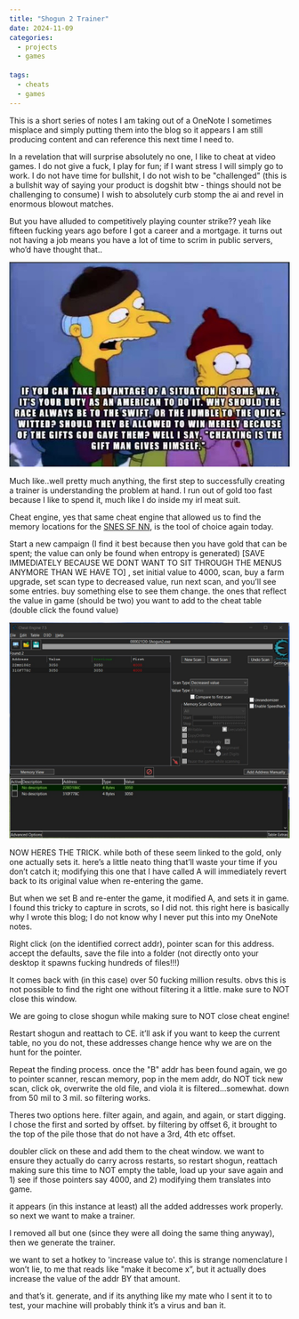 ```yaml
---
title: "Shogun 2 Trainer"
date: 2024-11-09
categories:
  - projects
  - games
  
tags:
  - cheats
  - games
---
```


This is a short series of notes I am taking out of a OneNote I sometimes misplace and simply putting them into the blog so it appears I am still producing content and can reference this next time I need to.

In a revelation that will surprise absolutely no one, I like to cheat at video games. I do not give a fuck, I play for fun; if I want stress I will simply go to work. I do not have time for bullshit, I do not wish to be "challenged" (this is a bullshit way of saying your product is dogshit btw - things should not be challenging to consume) I wish to absolutely curb stomp the ai and revel in enormous blowout matches.

But you have alluded to competitively playing counter strike?? yeah like fifteen fucking years ago before I got a career and a mortgage. it turns out not having a job means you have a lot of time to scrim in public servers, who’d have thought that..

![burns](/assets/images/trainer/burns_cheat.jpg)

Much like..well pretty much anything, the first step to successfully creating a trainer is understanding the problem at hand. I run out of gold too fast because I like to spend it, much like I do inside my irl meat suit.

Cheat engine, yes that same cheat engine that allowed us to find the memory locations for the [SNES SF NN](https://onecloudemoji.github.io/projects/games/sf-nn/), is the tool of choice again today.

Start a new campaign (I find it best because then you have gold that can be spent; the value can only be found when entropy is generated) [SAVE IMMEDIATELY BECAUSE WE DONT WANT TO SIT THROUGH THE MENUS ANYMORE THAN WE HAVE TO] , set initial value to 4000, scan, buy a farm upgrade, set scan type to decreased value, run next scan, and you’ll see some entries. buy something else to see them change. the ones that reflect the value in game (should be two) you want to add to the cheat table (double click the found value)

![01](/assets/images/trainer/01.jpg)

NOW HERES THE TRICK. while both of these seem linked to the gold, only one actually sets it. here’s a little neato thing that’ll waste your time if you don’t catch it; modifying this one that I have called A will immediately revert back to its original value when re-entering the game.

But when we set B and re-enter the game, it modified A, and sets it in game. I found this tricky to capture in scrots, so I did not. this right here is basically why I wrote this blog; I do not know why I never put this into my OneNote notes.

Right click (on the identified correct addr), pointer scan for this address. accept the defaults, save the file into a folder (not directly onto your desktop it spawns fucking hundreds of files!!!)

It comes back with (in this case) over 50 fucking million results. obvs this is not possible to find the right one without filtering it a little. make sure to NOT close this window.

We are going to close shogun while making sure to NOT close cheat engine!

Restart shogun and reattach to CE. it’ll ask if you want to keep the current table, no you do not, these addresses change hence why we are on the hunt for the pointer.

Repeat the finding process. once the "B" addr has been found again, we go to pointer scanner, rescan memory, pop in the mem addr, do NOT tick new scan, click ok, overwrite the old file, and viola it is filtered...somewhat. down from 50 mil to 3 mil. so filtering works.

Theres two options here. filter again, and again, and again, or start digging. I chose the first and sorted by offset. by filtering by offset 6, it brought to the top of the pile those that do not have a 3rd, 4th etc offset.

doubler click on these and add them to the cheat window. we want to ensure they actually do carry across restarts, so restart shogun, reattach making sure this time to NOT empty the table, load up your save again and 1) see if those pointers say 4000, and 2) modifying them translates into game.

it appears (in this instance at least) all the added addresses work properly. so next we want to make a trainer. 

I removed all but one (since they were all doing the same thing anyway), then we generate the trainer.

we want to set a hotkey to 'increase value to'. this is strange nomenclature I won’t lie, to me that reads like "make it become x”, but it actually does increase the value of the addr BY that amount.

and that’s it. generate, and if its anything like my mate who I sent it to to test, your machine will probably think it’s a virus and ban it. 




